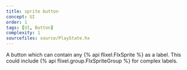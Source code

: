 ```yaml
---
title: sprite button
concept: UI
order: 1
tags: [UI, Button]
complexity: 1
sourcefiles: source/PlayState.hx
---
```

A button which can contain any {% api flixel.FlxSprite %} as a label. This could include {% api flixel.group.FlxSpriteGroup %} for complex labels.